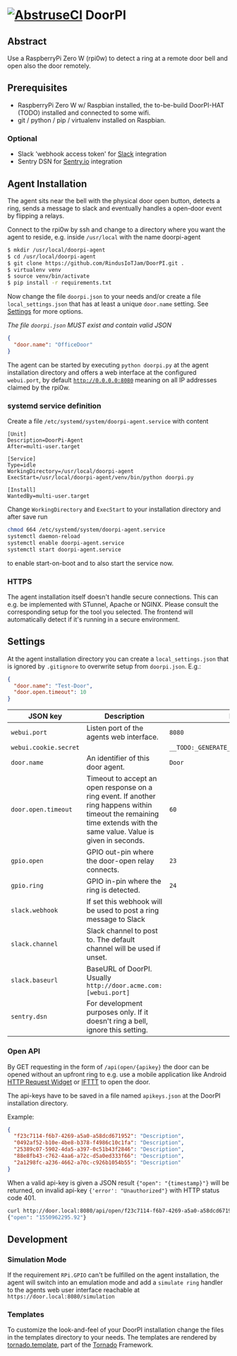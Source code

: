# [![AbstruseCI](http://iot.rindus.de:6499/badge/3)](http://iot.rindus.de:6499/repo/3) DoorPI

## Abstract

Use a RaspberryPi Zero W (rpi0w) to detect a ring at a remote door 
bell and open also the door remotely. 

## Prerequisites

- RaspberryPi Zero W w/ Raspbian installed, the to-be-build
  DoorPI-HAT (TODO) installed and connected to some wifi.
- git / python / pip / virtualenv installed on Raspbian.

### Optional

- Slack 'webhook access token' for [Slack](https://slack.com) integration
- Sentry DSN for [Sentry.io](https://sentry.io) integration

## Agent Installation

The agent sits near the bell with the physical door open button, 
detects a ring, sends a message to slack and eventually handles
a open-door event by flipping a relays.

Connect to the rpi0w by ssh and change to a directory where
you want the agent to reside, e.g. inside `/usr/local` with
the name doorpi-agent

```Bash
$ mkdir /usr/local/doorpi-agent
$ cd /usr/local/doorpi-agent
$ git clone https://github.com/RindusIoTJam/DoorPI.git .
$ virtualenv venv
$ source venv/bin/activate
$ pip install -r requirements.txt
```

Now change the file `doorpi.json` to your needs and/or create a file
`local_settings.json` that has at least a unique `door.name` setting. 
See [Settings](../../../dooropener-Rpi0-#Settings) for more options.

_The file `doorpi.json` MUST exist and contain valid JSON_

```JSON
{
  "door.name": "OfficeDoor"
}
```

The agent can be started by executing `python doorpi.py` at the agent
installation directory and offers a web interface at the configured 
`webui.port`, by default [`http://0.0.0.0:8080`](http://0.0.0.0:8080)
meaning on all IP addresses claimed by the rpi0w.

### systemd service definition

Create a file `/etc/systemd/system/doorpi-agent.service` with content

```Properties
[Unit]
Description=DoorPi-Agent
After=multi-user.target

[Service]
Type=idle
WorkingDirectory=/usr/local/doorpi-agent
ExecStart=/usr/local/doorpi-agent/venv/bin/python doorpi.py

[Install]
WantedBy=multi-user.target
```

Change `WorkingDirectory` and `ExecStart` to your installation directory
and after save run

```Bash
chmod 664 /etc/systemd/system/doorpi-agent.service
systemctl daemon-reload
systemctl enable doorpi-agent.service
systemctl start doorpi-agent.service
```

to enable start-on-boot and to also start the service now.

### HTTPS
 
The agent installation itself doesn't handle secure connections. This can
e.g. be implemented with STunnel, Apache or NGINX. Please consult the 
corresponding setup for the tool you selected. The frontend will automatically
detect if it's running in a secure environment.

## Settings

At the agent installation directory you can create a `local_settings.json`
that is ignored by `.gitignore` to overwrite setup from `doorpi.json`. 
E.g.:

```JSON
{
  "door.name": "Test-Door",
  "door.open.timeout": 10
}
```

| JSON key        | Description |Default |
| --------------- | ----------- | ------ |
| `webui.port`    | Listen port of the agents web interface. | `8080` |
| `webui.cookie.secret` | | `__TODO:_GENERATE_YOUR_OWN_RANDOM_VALUE__` |
| `door.name`     | An identifier of this door agent. | `Door` |
| `door.open.timeout` | Timeout to accept an open response on a ring event. If another ring happens within timeout the remaining time extends with the same value. Value is given in seconds.| `60` |
| `gpio.open`     | GPIO out-pin where the door-open relay connects. | `23` |
| `gpio.ring`     | GPIO in-pin where the ring is detected. | `24` |
| `slack.webhook` | If set this webhook will be used to post a ring message to Slack | |
| `slack.channel` | Slack channel to post to. The default channel will be used if unset. | |
| `slack.baseurl` | BaseURL of DoorPI. Usually `http://door.acme.com:[webui.port]` | |
| `sentry.dsn` | For development purposes only. If it doesn't ring a bell, ignore this setting. ||

### Open API

By GET requesting in the form of `/api(open/{apikey}` the door can be opened 
without an upfront ring to e.g. use a mobile application like Android
[HTTP Request Widget](https://play.google.com/store/apps/details?id=com.idlegandalf.httprequestwidget&hl=en)
or [IFTTT](https://ifttt.com/) to open the door.

The api-keys have to be saved in a file named `apikeys.json` at the DoorPI
installation directory.

Example:
```JSON
{
  "f23c7114-f6b7-4269-a5a0-a58dcd671952": "Description",
  "0492af52-b10e-4be8-b378-f4986c10c1fa": "Description",
  "25389c07-5902-4da5-a397-0c51b43f2846": "Description",
  "88e8fb43-c762-4aa6-a72c-d5a0ed333f66": "Description",
  "2a1298fc-a236-4662-a70c-c926b1054b55": "Description"
}
```

When a valid api-key is given a JSON result `{"open": "{timestamp}"}` will be returned,
on invalid api-key `{'error': "Unauthorized"}` with HTTP status code 401.

```Bash
curl http://door.local:8080/api/open/f23c7114-f6b7-4269-a5a0-a58dcd671952
{"open": "1550962295.92"}
```

## Development

### Simulation Mode

If the requirement `RPi.GPIO` can't be fulfilled on the agent installation,
the agent will switch into an emulation mode and add a `simulate ring` handler
to the agents web user interface reachable at `https://door.local:8080/simulation`

### Templates

To customize the look-and-feel of your DoorPI installation change the 
files in the templates directory to your needs. The templates are 
rendered by [tornado.template](http://www.tornadoweb.org/en/stable/template.html#),
part of the [Tornado](http://www.tornadoweb.org/en/stable/index.html)
Framework.
